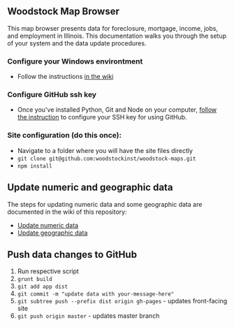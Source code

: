 Woodstock Map Browser
---

This map browser presents data for foreclosure, mortgage, income, jobs, and employment in Illinois. This documentation walks you through the setup of your system and the data update procedures.

### Configure your Windows environtment

- Follow the instructions [in the wiki](https://github.com/woodstockinst/woodstock-maps/wiki/1.-Configure-Your-Windows-Environment)

### Configure GitHub ssh key

- Once you've installed Python, Git and Node on your computer, [follow the instruction](https://help.github.com/articles/generating-ssh-keys#platform-windows) to configure your SSH key for using GitHub.

### Site configuration (do this once):

- Navigate to a folder where you will have the site files directly
- `git clone git@github.com:woodstockinst/woodstock-maps.git`
- `npm install`

## Update numeric and geographic data

The steps for updating numeric data and some geographic data are documented in the wiki of this repository:

- [Update numeric data](https://github.com/woodstockinst/woodstock-maps/wiki/2.-Update-numeric-data)
- [Update geographic data](https://github.com/woodstockinst/woodstock-maps/wiki/3.-Update-geographic-data)

## Push data changes to GitHub

1. Run respective script
2. `grunt build`
3. `git add app dist`
4. `git commit -m "update data with your-message-here"`
5. `git subtree push --prefix dist origin gh-pages` - updates front-facing site
6. `git push origin master` - updates master branch
